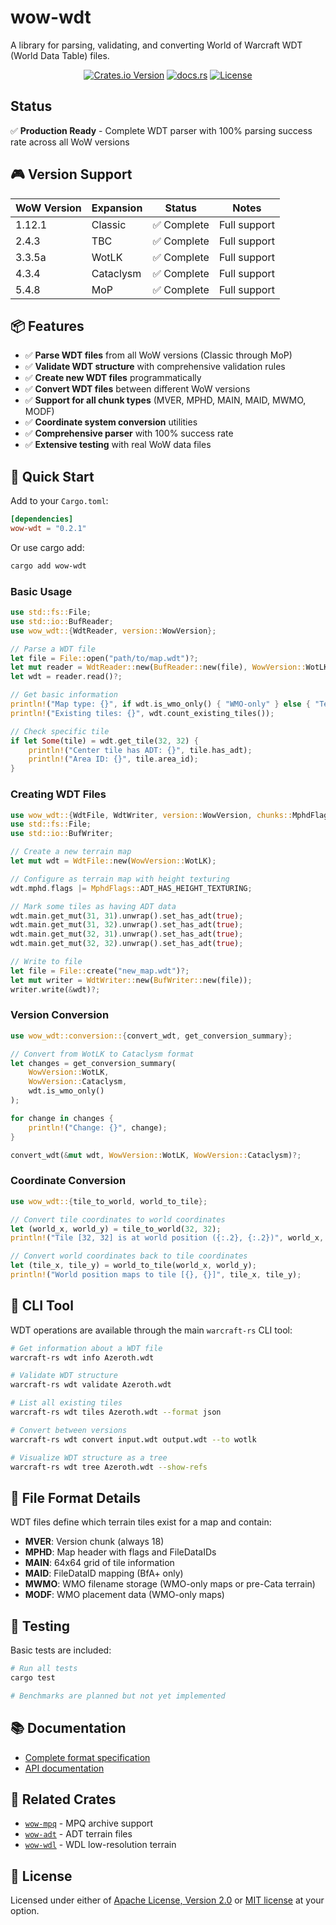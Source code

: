 # wow-wdt

A library for parsing, validating, and converting World of Warcraft WDT (World Data Table) files.

<div align="center">

[![Crates.io Version](https://img.shields.io/crates/v/wow-wdt)](https://crates.io/crates/wow-wdt)
[![docs.rs](https://img.shields.io/docsrs/wow-wdt)](https://docs.rs/wow-wdt)
[![License](https://img.shields.io/crates/l/wow-mpq.svg)](https://github.com/wowemulation-dev/warcraft-rs#license)

</div>

## Status

✅ **Production Ready** - Complete WDT parser with 100% parsing success rate across all WoW versions

## 🎮 Version Support

| WoW Version | Expansion | Status | Notes |
|-------------|-----------|--------|-------|
| 1.12.1      | Classic   | ✅ Complete | Full support |
| 2.4.3       | TBC       | ✅ Complete | Full support |
| 3.3.5a      | WotLK     | ✅ Complete | Full support |
| 4.3.4       | Cataclysm | ✅ Complete | Full support |
| 5.4.8       | MoP       | ✅ Complete | Full support |

## 📦 Features

- ✅ **Parse WDT files** from all WoW versions (Classic through MoP)
- ✅ **Validate WDT structure** with comprehensive validation rules
- ✅ **Create new WDT files** programmatically
- ✅ **Convert WDT files** between different WoW versions
- ✅ **Support for all chunk types** (MVER, MPHD, MAIN, MAID, MWMO, MODF)
- ✅ **Coordinate system conversion** utilities
- ✅ **Comprehensive parser** with 100% success rate
- ✅ **Extensive testing** with real WoW data files

## 🚀 Quick Start

Add to your `Cargo.toml`:

```toml
[dependencies]
wow-wdt = "0.2.1"
```

Or use cargo add:

```bash
cargo add wow-wdt
```

### Basic Usage

```rust
use std::fs::File;
use std::io::BufReader;
use wow_wdt::{WdtReader, version::WowVersion};

// Parse a WDT file
let file = File::open("path/to/map.wdt")?;
let mut reader = WdtReader::new(BufReader::new(file), WowVersion::WotLK);
let wdt = reader.read()?;

// Get basic information
println!("Map type: {}", if wdt.is_wmo_only() { "WMO-only" } else { "Terrain" });
println!("Existing tiles: {}", wdt.count_existing_tiles());

// Check specific tile
if let Some(tile) = wdt.get_tile(32, 32) {
    println!("Center tile has ADT: {}", tile.has_adt);
    println!("Area ID: {}", tile.area_id);
}
```

### Creating WDT Files

```rust
use wow_wdt::{WdtFile, WdtWriter, version::WowVersion, chunks::MphdFlags};
use std::fs::File;
use std::io::BufWriter;

// Create a new terrain map
let mut wdt = WdtFile::new(WowVersion::WotLK);

// Configure as terrain map with height texturing
wdt.mphd.flags |= MphdFlags::ADT_HAS_HEIGHT_TEXTURING;

// Mark some tiles as having ADT data
wdt.main.get_mut(31, 31).unwrap().set_has_adt(true);
wdt.main.get_mut(31, 32).unwrap().set_has_adt(true);
wdt.main.get_mut(32, 31).unwrap().set_has_adt(true);
wdt.main.get_mut(32, 32).unwrap().set_has_adt(true);

// Write to file
let file = File::create("new_map.wdt")?;
let mut writer = WdtWriter::new(BufWriter::new(file));
writer.write(&wdt)?;
```

### Version Conversion

```rust
use wow_wdt::conversion::{convert_wdt, get_conversion_summary};

// Convert from WotLK to Cataclysm format
let changes = get_conversion_summary(
    WowVersion::WotLK,
    WowVersion::Cataclysm,
    wdt.is_wmo_only()
);

for change in changes {
    println!("Change: {}", change);
}

convert_wdt(&mut wdt, WowVersion::WotLK, WowVersion::Cataclysm)?;
```

### Coordinate Conversion

```rust
use wow_wdt::{tile_to_world, world_to_tile};

// Convert tile coordinates to world coordinates
let (world_x, world_y) = tile_to_world(32, 32);
println!("Tile [32, 32] is at world position ({:.2}, {:.2})", world_x, world_y);

// Convert world coordinates back to tile coordinates
let (tile_x, tile_y) = world_to_tile(world_x, world_y);
println!("World position maps to tile [{}, {}]", tile_x, tile_y);
```

## 🔧 CLI Tool

WDT operations are available through the main `warcraft-rs` CLI tool:

```bash
# Get information about a WDT file
warcraft-rs wdt info Azeroth.wdt

# Validate WDT structure
warcraft-rs wdt validate Azeroth.wdt

# List all existing tiles
warcraft-rs wdt tiles Azeroth.wdt --format json

# Convert between versions
warcraft-rs wdt convert input.wdt output.wdt --to wotlk

# Visualize WDT structure as a tree
warcraft-rs wdt tree Azeroth.wdt --show-refs
```

## 📁 File Format Details

WDT files define which terrain tiles exist for a map and contain:

- **MVER**: Version chunk (always 18)
- **MPHD**: Map header with flags and FileDataIDs
- **MAIN**: 64x64 grid of tile information
- **MAID**: FileDataID mapping (BfA+ only)
- **MWMO**: WMO filename storage (WMO-only maps or pre-Cata terrain)
- **MODF**: WMO placement data (WMO-only maps)

## 🧪 Testing

Basic tests are included:

```bash
# Run all tests
cargo test

# Benchmarks are planned but not yet implemented
```

## 📚 Documentation

- [Complete format specification](../../../docs/formats/world-data/wdt.md)
- [API documentation](https://docs.rs/wow-wdt)

## 🔗 Related Crates

- [`wow-mpq`](../../archives/wow-mpq/) - MPQ archive support
- [`wow-adt`](../wow-adt/) - ADT terrain files
- [`wow-wdl`](../wow-wdl/) - WDL low-resolution terrain

## 📄 License

Licensed under either of [Apache License, Version 2.0](../../../LICENSE-APACHE) or [MIT license](../../../LICENSE-MIT) at your option.
